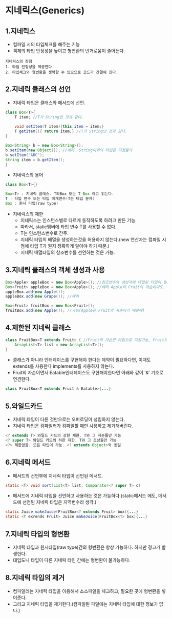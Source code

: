 # 지네릭스(Generics)

## 1.지네릭스
- 컴파일 시의 타입체크를 해주는 기능
- 객체의 타입 안정성을 높이고 형변환의 번거로움이 줄어든다.
```
지네릭스의 장점
1. 타입 안정성을 제공한다.
2. 타입체크와 형변환을 생략할 수 있으므로 코드가 간결해 진다.
```

## 2.지네릭 클래스의 선언
- 지네릭 타입은 클래스와 메서드에 선언.
```java
class Box<T>{
    T item; //T가 String인 것과 같다.
    
    void setItem(T item){this.item = item;}
    T getItem(){ return item;} //T가 String인 것과 같다.
}

Box<String> b = new Box<String>();
b.setItem(new Object()); //에러. String이외의 타입은 지정불가
b.setItem("ABC");
String item = b.getItem();
}
```
- 지네릭스의 용어
```java
class Box<T>{}

Box<T> : 지네릭 클래스. T의Box 또는 T Box 라고 읽는다.
T : 타입 변수 또는 타입 매개변수(T는 타입 문자)
Box : 원시 타입(raw type)
```

- 지네릭스의 제한
  - 지네릭스는 인스턴스별로 다르게 동작하도록 하려고 만든 기능.
  - 따라서, static멤버에 타입 변수 T를 사용할 수 없다.
  - T는 인스턴스변수로 간주.
  - 지네릭 타입의 배열을 생성하는것을 허용하지 않는다.(new 연산자는 컴파일 시점에 타입 T가 뭔지 정확하게 알아야 하기 때문.)
  - 지네릭 배열타입의 참조변수를 선언하는 것은 가능.

## 3.지네릭 클래스의 객체 생성과 사용
```java
Box<Apple> appleBox = new Box<Apple>(); //참조변수와 생성자에 대입된 타입이 일치해야 한다.
Box<Fruit> appleBox = new Box<Apple>(); //에러 Apple이 Fruit의 자손이여도.
appleBox.add(new Apple());
appleBox.add(new Grape()); //에러 

Box<Fruit> fruitBox = new Box<Fruit>();
fruitBox.add(new Apple()); //가능(Apple은 Fruit의 자손이기 때문에)
```

## 4.제한된 지네릭 클래스
```java
class FruitBox<T extends Fruit> { //Fruit의 자손만 타입으로 지정가능, Fruit포함
    ArrayList<T> list = new ArrayList<T>();
}
```
- 클래스가 아니라 인터페이스를 구현해야 한다는 제약이 필요하다면, 이때도 extends를 사용한다 implements를 사용하지 않는다.
- Fruit의 자손이면서 Eatable인터페이스도 구현해야한다면 아래와 같이 '&' 기호로 연견한다.
```java
class FruitBox<T extends Fruit & Eatable>{...}
```

## 5.와일드카드
- 지네릭 타입이 다른 것만으로는 오버로딩이 성립하지 않는다.
- 지네릭 타입은 컴파일러가 컴파일할 때만 사용하고 제거해버린다.
```java
<? extends T> 와일드 카드의 상한 제한. T와 그 자손들만 가능
<? super T> 와일드 카드의 하한 제한. T와 그 조상들만 가능
<?> 제한없음. 모든 타입이 가능. <? extends Object>와 동일
```

## 6.지네릭 메서드
- 메서드의 선언부에 지네릭 타입이 선언된 메서드.
```java
static <T> void sort(List<T> list, Comparator<? super T> c)
```
- 메서드에 지네릭 타입을 선언하고 사용하는 것은 가능하다.(static메서드 에도, 메서드에 선언된 지네릭 타입은 지역변수라 생각.)


```java
static Juice makeJuice(FruitBox<? extends Fruit> box){...}
static <T exrends Fruit> Juice makeJuice(FruitBox<T> box){...}
```

## 7.지네릭 타입의 형변환
- 지네릭 타입과 원시타입(raw type)간의 형변환은 항상 가능하다. 하지만 경고가 발생한다.
- 대입도니 타입이 다른 지네릭 타인 간에는 형변환이 불가능하다.

## 8.지네릭 타입의 제거
- 컴파일러는 지네릭 타입을 이용해서 소스파일을 체크하고, 필요한 곳에 형변환을 넣어준다.
- 그리고 지네릭 타입을 제거한다.(컴파일된 파일에는 지네릭 타입에 대한 정보가 없다.)

